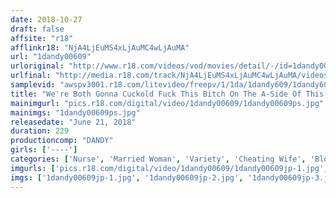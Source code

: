 ```yaml
---
date: 2018-10-27
draft: false
affsite: "r18"
afflinkr18: "NjA4LjEuMS4xLjAuMC4wLjAuMA"
url: "1dandy00609"
urloriginal: "http://www.r18.com/videos/vod/movies/detail/-/id=1dandy00609"
urlfinal: "http://media.r18.com/track/NjA4LjEuMS4xLjAuMC4wLjAuMA/videos/vod/movies/detail/-/id=1dandy00609"
samplevid: "awspv3001.r18.com/litevideo/freepv/1/1da/1dandy609/1dandy609_dmb_w.mp4"
title: "We're Both Gonna Cuckold Fuck This Bitch On The A-Side Of This Disc! 'When She Panicked And Hid Underneath The Futon, This Horny Young Wife Couldn't Resist Sucking A Big Hard Cock Standing Right In Front Of Her Face'! VOL.1 & We're Gonna Cuckold Fuck This Bitch On The A-Side! 'I've Been Hospitalized, And I Forced This Nurse To Relieve My Sexual Tension By Slow-Grinding Me So That Her Boyfriend On The Other Side Of That Curtain Wouldn't Hear Us' vol. 1"
mainimgurl: "pics.r18.com/digital/video/1dandy00609/1dandy00609ps.jpg"
mainimgs: "1dandy00609ps.jpg"
releasedate: "June 21, 2018"
duration: 229
productioncomp: "DANDY"
girls: ['----']
categories: ['Nurse', 'Married Woman', 'Variety', 'Cheating Wife', 'Blowjob', 'Handjob', 'Hi-Def']
imgurls: ['pics.r18.com/digital/video/1dandy00609/1dandy00609jp-1.jpg', 'pics.r18.com/digital/video/1dandy00609/1dandy00609jp-2.jpg', 'pics.r18.com/digital/video/1dandy00609/1dandy00609jp-3.jpg', 'pics.r18.com/digital/video/1dandy00609/1dandy00609jp-4.jpg', 'pics.r18.com/digital/video/1dandy00609/1dandy00609jp-5.jpg', 'pics.r18.com/digital/video/1dandy00609/1dandy00609jp-6.jpg', 'pics.r18.com/digital/video/1dandy00609/1dandy00609jp-7.jpg', 'pics.r18.com/digital/video/1dandy00609/1dandy00609jp-8.jpg', 'pics.r18.com/digital/video/1dandy00609/1dandy00609jp-9.jpg', 'pics.r18.com/digital/video/1dandy00609/1dandy00609jp-10.jpg', 'pics.r18.com/digital/video/1dandy00609/1dandy00609jp-11.jpg', 'pics.r18.com/digital/video/1dandy00609/1dandy00609jp-12.jpg', 'pics.r18.com/digital/video/1dandy00609/1dandy00609jp-13.jpg', 'pics.r18.com/digital/video/1dandy00609/1dandy00609jp-14.jpg', 'pics.r18.com/digital/video/1dandy00609/1dandy00609jp-15.jpg', 'pics.r18.com/digital/video/1dandy00609/1dandy00609jp-16.jpg', 'pics.r18.com/digital/video/1dandy00609/1dandy00609jp-17.jpg', 'pics.r18.com/digital/video/1dandy00609/1dandy00609jp-18.jpg', 'pics.r18.com/digital/video/1dandy00609/1dandy00609jp-19.jpg', 'pics.r18.com/digital/video/1dandy00609/1dandy00609jp-20.jpg']
imgs: ['1dandy00609jp-1.jpg', '1dandy00609jp-2.jpg', '1dandy00609jp-3.jpg', '1dandy00609jp-4.jpg', '1dandy00609jp-5.jpg', '1dandy00609jp-6.jpg', '1dandy00609jp-7.jpg', '1dandy00609jp-8.jpg', '1dandy00609jp-9.jpg', '1dandy00609jp-10.jpg', '1dandy00609jp-11.jpg', '1dandy00609jp-12.jpg', '1dandy00609jp-13.jpg', '1dandy00609jp-14.jpg', '1dandy00609jp-15.jpg', '1dandy00609jp-16.jpg', '1dandy00609jp-17.jpg', '1dandy00609jp-18.jpg', '1dandy00609jp-19.jpg', '1dandy00609jp-20.jpg']
---
```

